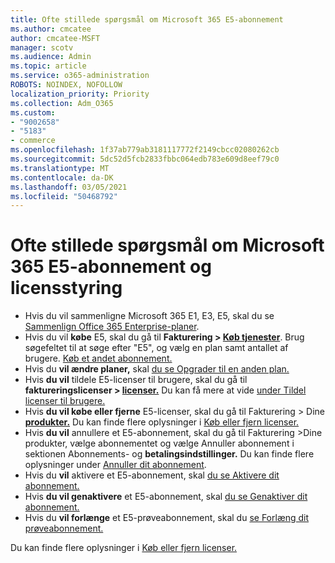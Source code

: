 ```yaml
---
title: Ofte stillede spørgsmål om Microsoft 365 E5-abonnement
ms.author: cmcatee
author: cmcatee-MSFT
manager: scotv
ms.audience: Admin
ms.topic: article
ms.service: o365-administration
ROBOTS: NOINDEX, NOFOLLOW
localization_priority: Priority
ms.collection: Adm_O365
ms.custom:
- "9002658"
- "5183"
- commerce
ms.openlocfilehash: 1f37ab779ab3181117772f2149cbcc02080262cb
ms.sourcegitcommit: 5dc52d5fcb2833fbbc064edb783e609d8eef79c0
ms.translationtype: MT
ms.contentlocale: da-DK
ms.lasthandoff: 03/05/2021
ms.locfileid: "50468792"
---
```

# <a name="microsoft-365-e5-subscription-and-license-management-faq"></a>Ofte stillede spørgsmål om Microsoft 365 E5-abonnement og licensstyring

- Hvis du vil sammenligne Microsoft 365 E1, E3, E5, skal du se [Sammenlign Office 365 Enterprise-planer](https://www.microsoft.com/microsoft-365/business/compare-more-office-365-for-business-plans).
- Hvis du vil **købe** E5, skal du gå til **Fakturering > [Køb tjenester](https://go.microsoft.com/fwlink/p/?linkid=868433)**. Brug søgefeltet til at søge efter "E5", og vælg en plan samt antallet af brugere. [Køb et andet abonnement.](https://docs.microsoft.com/microsoft-365/commerce/try-or-buy-microsoft-365#buy-a-different-subscription)
- Hvis du **vil ændre planer,** skal [du se Opgrader til en anden plan.](https://docs.microsoft.com/microsoft-365/commerce/subscriptions/upgrade-to-different-plan)
- Hvis **du vil** tildele E5-licenser til brugere, skal du gå til **faktureringslicenser > [licenser.](https://go.microsoft.com/fwlink/p/?linkid=842264)** Du kan få mere at vide [under Tildel licenser til brugere.](https://docs.microsoft.com/microsoft-365/admin/manage/assign-licenses-to-users)
- Hvis **du vil købe eller fjerne** E5-licenser, skal du gå til Fakturering > Dine **[produkter.](https://go.microsoft.com/fwlink/p/?linkid=842054)** Du kan finde flere oplysninger i [Køb eller fjern licenser.](https://docs.microsoft.com/microsoft-365/commerce/licenses/buy-licenses)
- Hvis **du vil** annullere et E5-abonnement, skal du gå til  Fakturering >Dine produkter, vælge abonnementet og vælge Annuller abonnement i sektionen Abonnements- og **[](https://go.microsoft.com/fwlink/p/?linkid=842054)** **betalingsindstillinger.** Du kan finde flere oplysninger under [Annuller dit abonnement](https://docs.microsoft.com/microsoft-365/commerce/subscriptions/cancel-your-subscription).
- Hvis du **vil** aktivere et E5-abonnement, skal [du se Aktivere dit abonnement.](https://docs.microsoft.com/alchemyinsights/activate-your-office-365-subscription)
- Hvis **du vil genaktivere** et E5-abonnement, skal [du se Genaktiver dit abonnement.](https://docs.microsoft.com/alchemyinsights/reactivate-your-subscription)
- Hvis du **vil forlænge** et E5-prøveabonnement, skal du [se Forlæng dit prøveabonnement.](https://docs.microsoft.com/microsoft-365/commerce/extend-your-trial)

Du kan finde flere oplysninger i [Køb eller fjern licenser.](https://docs.microsoft.com/microsoft-365/commerce/licenses/buy-licenses)